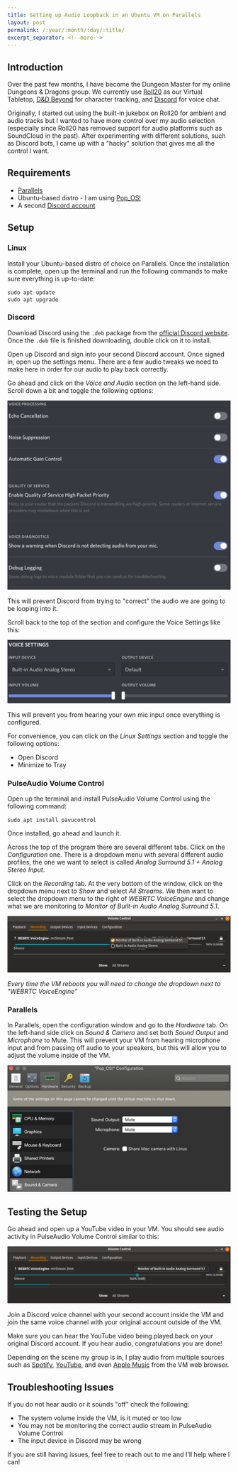 ```yaml
---
title: Setting up Audio Loopback in an Ubuntu VM on Parallels
layout: post
permalink: /:year/:month/:day/:title/
excerpt_separator: <!--more-->
---
```


## Introduction
Over the past few months, I have become the Dungeon Master for my online Dungeons & Dragons group. We currently use [Roll20](https://app.roll20.net/) as our Virtual Tabletop, [D&D Beyond](https://www.dndbeyond.com/) for character tracking, and [Discord](https://discordapp.com/) for voice chat.

Originally, I started out using the built-in jukebox on Roll20 for ambient and audio tracks but I wanted to have more control over my audio selection (especially since Roll20 has removed support for audio platforms such as SoundCloud in the past). After experimenting with different solutions, such as Discord bots, I came up with a "hacky" solution that gives me all the control I want.

<!--more-->

## Requirements
- [Parallels](https://www.parallels.com/)
- Ubuntu-based distro - I am using [Pop_OS!](https://system76.com/pop)
- A second [Discord account](https://discordapp.com/register)

## Setup

### Linux
Install your Ubuntu-based distro of choice on Parallels. Once the installation is complete, open up the terminal and run the following commands to make sure everything is up-to-date:
```
sudo apt update
sudo apt upgrade
```

### Discord
Download Discord using the `.deb` package from the [official Discord website](https://discordapp.com/download). Once the `.deb` file is finished downloading, double click on it to install.

Open up Discord and sign into your second Discord account. Once signed in, open up the settings menu. There are a few audio tweaks we need to make here in order for our audio to play back correctly.

Go ahead and click on the *Voice and Audio* section on the left-hand side. Scroll down a bit and toggle the following options:

<img src="/images/posts/2019/03/21/image1.png" alt="Discord voice processing options">

This will prevent Discord from trying to "correct" the audio we are going to be looping into it.

Scroll back to the top of the section and configure the Voice Settings like this:

<img src="/images/posts/2019/03/21/image2.png" alt="Discord audio levels">

This will prevent you from hearing your own mic input once everything is configured.

For convenience, you can click on the *Linux Settings* section and toggle the following options:
- Open Discord
- Minimize to Tray

### PulseAudio Volume Control
Open up the terminal and install PulseAudio Volume Control using the following command:
```
sudo apt install pavucontrol
```

Once installed, go ahead and launch it.

Across the top of the program there are several different tabs. Click on the *Configuration* one. There is a dropdown menu with several different audio profiles, the one we want to select is called *Analog Surround 5.1 + Analog Stereo Input*.

Click on the *Recording* tab. At the very bottom of the window, click on the dropdown menu next to *Show* and select *All Streams*. We then want to select the dropdown menu to the right of *WEBRTC VoiceEngine* and change what we are monitoring to *Monitor of Built-in Audio Analog Surround 5.1*.

<img src="/images/posts/2019/03/21/image3.png" alt="PulseAudio Volume Control recording settings">

*Every time the VM reboots you will need to change the dropdown next to "WEBRTC VoiceEngine"*

### Parallels
In Parallels, open the configuration window and go to the *Hardware* tab. On the left-hand side click on *Sound & Camera* and set both *Sound Output* and *Microphone* to Mute. This will prevent your VM from hearing microphone input and from passing off audio to your speakers, but this will allow you to adjust the volume inside of the VM.

<img src="/images/posts/2019/03/21/image4.png" alt="Parallels configuration menu">

## Testing the Setup
Go ahead and open up a YouTube video in your VM. You should see audio activity in PulseAudio Volume Control similar to this:

<img src="/images/posts/2019/03/21/image5.png" alt="PulseAudio Volume Control recording monitor">

Join a Discord voice channel with your second account inside the VM and join the same voice channel with your original account outside of the VM.

Make sure you can hear the YouTube video being played back on your original Discord account. If you hear audio, congratulations you are done! 

Depending on the scene my group is in, I play audio from multiple sources such as [Spotify](https://www.spotify.com/), [YouTube](https://www.youtube.com/), and even [Apple Music](https://musi.sh/) from the VM web browser.

## Troubleshooting Issues
If you do not hear audio or it sounds "off" check the following:
- The system volume inside the VM, is it muted or too low
- You may not be monitoring the correct audio stream in PulseAudio Volume Control
- The input device in Discord may be wrong

If you are still having issues, feel free to reach out to me and I'll help where I can!